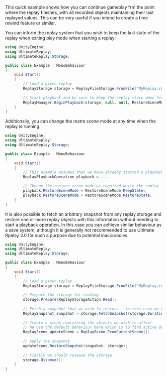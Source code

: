 This quick example shows how you can continue gameplay frm the point where the replay finishes, with all recorded objects maintaining their last replayed values. This can be very useful if you intend to create a time rewind feature or similar.

You can inform the replay system that you wish to keep the last state of the replay when exiting play mode when starting a replay:
```cs
using UnityEngine;
using UltimateReplay;
using UltimateReplay.Storage;

public class Example : MonoBehaviour
{
    void Start()
    {
        // Load a given replay
        ReplayStorage storage = ReplayFileStorage.FromFile("MyReplay.replay");
        
        // Start playback and be sure to keep the replay state when finished
        ReplayManager.BeginPlayback(storage, null, null, RestoreSceneMode.KeepState);
    }
}
```
Additionally, you can change the restre scene mode at any time when the replay is running:
```cs
using UnityEngine;
using UltimateReplay;
using UltimateReplay.Storage;

public class Example : MonoBehaviour
{
    void Start()
    {
        // This example assumes that we have already started a playback peration
        ReplayPlaybackOperation playback = ...

        // Change the restore scene mode as required while the replay is running
        playback.RestoreSceneMode = RestoreSceneMode.KeepState;
        playback.RestoreSceneMode = RestoreSceneMode.RestoreState;
    }
}
```

It is also possible to fetch an arbitrary snapshot from any replay storage and restore one or more replay objects with this information without needing to start a playback operation. In this case you can achieve similar behaviour as a save system, although it is generally not recommended to use Ultimate Rpelay 3.0 for such a purpose due to potential inaccuracies.
```cs
using UnityEngine;
using UltimateReplay;
using UltimateReplay.Storage;

public class Example : MonoBehaviour
{
    void Start()
    {
        // Load a given replay
        ReplayStorage storage = ReplayFileStorage.FromFile("MyReplay.replay");
        
        // Prepare the storage for reading
        storage.Prepare(ReplayStorageAction.Read);
        
        // Fetch a snapshot that we wish to restore - in this case we get the last snapshot
        ReplaySnapshot snapshot = storage.FetchSnapshot(storage.Duration);
        
        // Create a scene containing the objects we wish to affect. 
        // We use the default behaviour here which is to find active objects in the current scene
        ReplayScene updateScene = ReplayScene.FromCurrentScene();
        
        // Apply the snapshot
        updateScene.RestoreSnapshot(snapshot, storage);
        
        // Finally we should release the storage
        storage.Dispose();
    }
}
```
